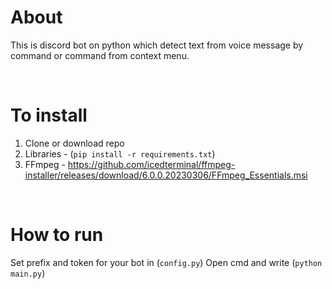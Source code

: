 # About
This is discord bot on python which detect text from voice message by command or command from context menu.

<br>

# To install
1. Clone or download repo
2. Libraries - (`pip install -r requirements.txt`)
3. FFmpeg - https://github.com/icedterminal/ffmpeg-installer/releases/download/6.0.0.20230306/FFmpeg_Essentials.msi

<br>

# How to run
Set prefix and token for your bot in (`config.py`)
Open cmd and write (`python main.py`)
